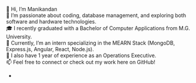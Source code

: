 👋 Hi, I’m Manikandan  
👀 I’m passionate about coding, database management, and exploring both software and hardware technologies.  
🎓 I recently graduated with a Bachelor of Computer Applications from M.G. University.  
🌱 Currently, I’m an intern specializing in the MEARN Stack (MongoDB, Express.js, Angular, React, Node.js).  
💼 I also have 1 year of experience as an Operations Executive.  
📫 Feel free to connect or check out my work here on GitHub!

- 

<!---
Manikutan/Manikutan is a ✨ special ✨ repository because its `README.md` (this file) appears on your GitHub profile.
You can click the Preview link to take a look at your changes.
--->
